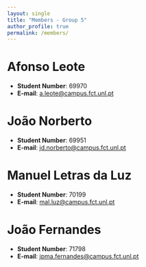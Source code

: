```yaml
---
layout: single
title: "Members - Group 5"
author_profile: true
permalink: /members/
---
```


# Afonso Leote
- **Student Number**: 69970
- **E-mail**: a.leote@campus.fct.unl.pt

# João Norberto
- **Student Number**: 69951
- **E-mail**: jd.norberto@campus.fct.unl.pt

# Manuel Letras da Luz
- **Student Number**: 70199
- **E-mail**: mal.luz@campus.fct.unl.pt

# João Fernandes
- **Student Number**: 71798
- **E-mail**: jpma.fernandes@campus.fct.unl.pt

